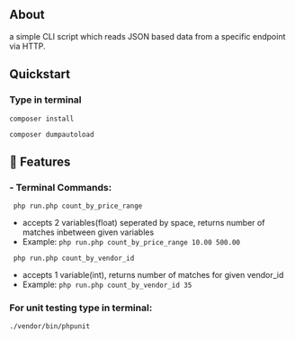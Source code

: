 ## About
a simple CLI script which reads JSON based data from a specific endpoint via HTTP.

## Quickstart
### Type in terminal
```{
composer install
```

```
composer dumpautoload
```
## 🎯 Features

### - Terminal Commands:
``` php run.php count_by_price_range```
- accepts 2 variables(float) seperated by space, returns number of matches inbetween given variables
- Example: 
```php run.php count_by_price_range 10.00 500.00```

``` php run.php count_by_vendor_id```
- accepts 1 variable(int), returns number of matches for given vendor_id
- Example:
```php run.php count_by_vendor_id 35```

### For unit testing type in terminal:
```./vendor/bin/phpunit```
